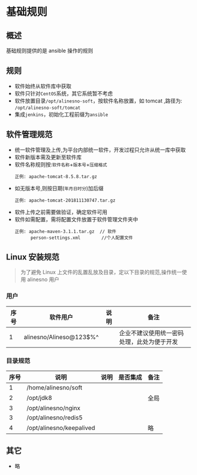 # 基础规则

## 概述

基础规则提供的是 ansible 操作的规则

## 规则

- 软件始终从软件库中获取
- 软件只针对`CentOS`系统，其它系统暂不考虑
- 软件放置目录`/opt/alinesno-soft`，按软件名称放置，如 tomcat ,路径为: `/opt/alinesno-soft/tomcat`
- 集成`jenkins`，初始化工程前缀为`ansible`

## 软件管理规范

- 统一软件管理及上传,为平台内部统一软件，开发过程只允许从统一库中获取
- 软件新版本需及更新至软件库
- 软件名称规则按:`软件名称`+`版本号`+`压缩格式`
  ```
  正例: apache-tomcat-8.5.8.tar.gz
  ```
- 如无版本号,则按日期(`年月日时分`)加后缀
  ```
  正例: apache-tomcat-201811130747.tar.gz
  ```
- 软件上传之前需要做验证，确定软件可用
- 软件如需配置，需将配置文件放置于软件管理文件夹中
  ```
  正例: apache-maven-3.1.1.tar.gz  // 软件
        person-settings.xml        //个人配置文件
  ```

## Linux 安装规范

> 为了避免 Linux 上文件的乱置乱放及目录，定以下目录的规范,操作统一使用 alinesno 用户

### 用户

| 序号 | 软件用户                | 说明 | 备注                                       |
| ---- | ----------------------- | ---- | ------------------------------------------ |
| 1    | alinesno/Alineso@123$%^ |      | 企业不建议使用统一密码处理，此处为便于开发 |

### 目录规范

| 序号 | 说明                     | 说明 | 是否集成 | 备注 |
| ---- | ------------------------ | ---- | -------- | ---- |
| 1    | /home/alinesno/soft      |      |          |      |
| 2    | /opt/jdk8                |      |          | 全局 |
| 3    | /opt/alinesno/nginx      |      |          |      |
| 3    | /opt/alinesno/redis5     |      |          |      |
| 4    | /opt/alinesno/keepalived |      |          | 略   |

<!--
## 软件地址
| 序号 | 库类型   | 软件地址                                        | 账号密码  | 备注                          |
|------|----------|-------------------------------------------------|-----------|-------------------------------|
| 1    | 百度网盘 | https://pan.baidu.com/s/1rM8EufXR8DCqRrnsBm0LfQ | f7x5|                               |
-->

## 其它

- 略
